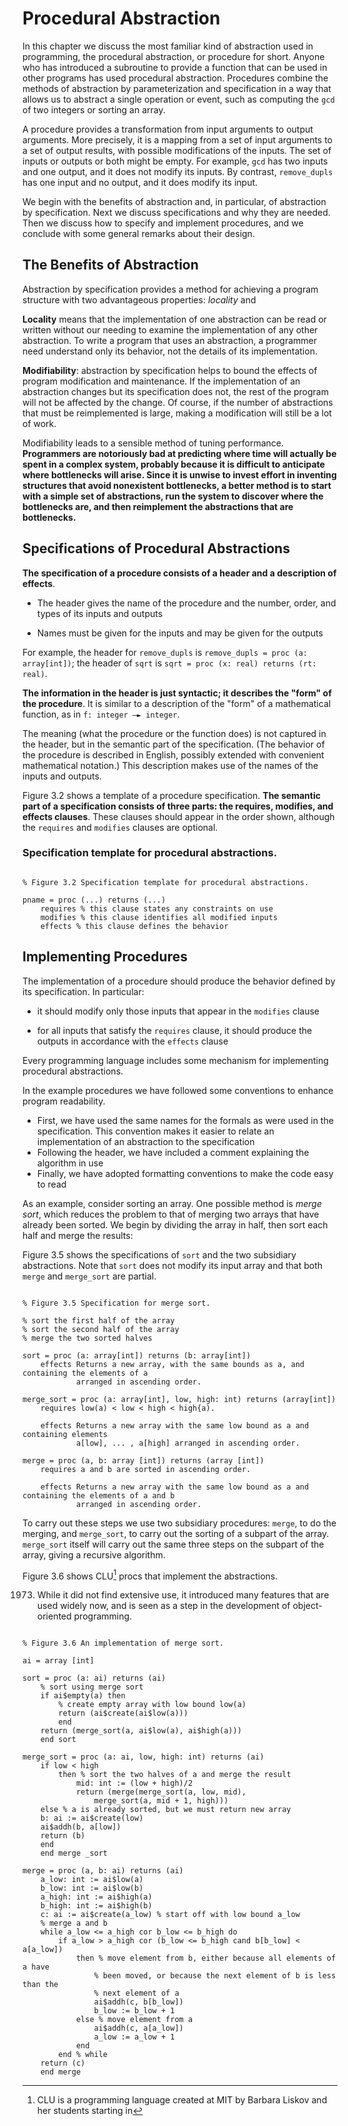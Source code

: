 # Procedural Abstraction

<!-- chapter 3 -->

In this chapter we discuss the most familiar kind of abstraction used in programming, the procedural
abstraction, or procedure for short. Anyone who has introduced a subroutine to provide a function
that can be used in other programs has used procedural abstraction. Procedures combine the methods
of abstraction by parameterization and specification in a way that allows us to abstract a single
operation or event, such as computing the `gcd` of two integers or sorting an array.

A procedure provides a transformation from input arguments to output arguments. More precisely, it
is a mapping from a set of input arguments to a set of output results, with possible modifications
of the inputs. The set of inputs or outputs or both might be empty. For example, `gcd` has two
inputs and one output, and it does not modify its inputs. By contrast, `remove_dupls` has one input
and no output, and it does modify its input.

We begin with the benefits of abstraction and, in particular, of abstraction by specification. Next
we discuss specifications and why they are needed. Then we discuss how to specify and implement
procedures, and we conclude with some general remarks about their design.

## The Benefits of Abstraction

<!-- section 3.1 -->

Abstraction by specification provides a method for achieving a program
structure with two advantageous properties: *locality* and 

**Locality** means that the implementation of one abstraction can be read or written without our
needing to examine the implementation of any other abstraction. To write a program that uses an
abstraction, a programmer need understand only its behavior, not the details of its
implementation.

<!-- Locality is beneficial both when a program is being written and later when someone wants to understand it or reason about its behavior. Because of locality, different abstractions that make up a program can be implemented by people working independently. One person can implement an abstraction that uses another abstraction being implemented by someone else. As long as both people agree on what the used abstraction is, they can work independently and still produce programs that work together properly. Also ... -->

**Modifiability**: abstraction by specification helps to bound the effects of program modification
and maintenance. If the implementation of an abstraction changes but its specification does not, the
rest of the program will not be affected by the change. Of course, if the number of abstractions
that must be reimplemented is large, making a modification will still be a lot of work. 

<!-- As will be discussed later, the workload can be reduced by identifying potential modifications while designing the program and then trying to limit their effects to a small number of abstractions. For example, if the effects of machine dependencies can be limited to just a few modules, the result will be software that can be transported readily to another machine. -->

Modifiability leads to a sensible method of tuning performance. **Programmers are notoriously bad at
predicting where time will actually be spent in a complex system, probably because it is difficult
to anticipate where bottlenecks will arise. Since it is unwise to invest effort in inventing
structures that avoid nonexistent bottlenecks, a better method is to start with a simple set of
abstractions, run the system to discover where the bottlenecks are, and then reimplement the
abstractions that are bottlenecks.**

## Specifications of Procedural Abstractions

<!-- section 3.3 -->

**The specification of a procedure consists of a header and a description of effects**. 

* The header gives the name of the procedure and the number, order, and types of its inputs and
  outputs

* Names must be given for the inputs and may be given for the outputs

For example, the header for `remove_dupls` is `remove_dupls = proc (a: array[int])`; the header of
`sqrt` is `sqrt = proc (x: real) returns (rt: real)`.

**The information in the header is just syntactic; it describes the "form" of the procedure**. It is
similar to a description of the "form" of a mathematical function, as in `f: integer —► integer`. 

The meaning (what the procedure or the function does) is not captured in the header, but in the
semantic part of the specification. (The behavior of the procedure is described in English,
possibly extended with convenient mathematical notation.) This description makes use of the names
of the inputs and outputs.

Figure 3.2 shows a template of a procedure specification. **The semantic part of a specification
consists of three parts: the requires, modifies, and effects clauses**. These clauses should appear
in the order shown, although the `requires` and `modifies` clauses are optional.

### Specification template for procedural abstractions.

```CLU

% Figure 3.2 Specification template for procedural abstractions.

pname = proc (...) returns (...)
    requires % this clause states any constraints on use
    modifies % this clause identifies all modified inputs
    effects % this clause defines the behavior

```

## Implementing Procedures

<!-- section 3.4 -->

The implementation of a procedure should produce the behavior defined by its specification. In
particular:

* it should modify only those inputs that appear in the `modifies` clause

* for all inputs that satisfy the `requires` clause, it should produce the outputs in accordance
  with the `effects` clause

Every programming language includes some mechanism for implementing procedural abstractions. 
<!-- (In CLU, these abstractions are implemented by means of CLU procedures, or procs for short.) -->

<!-- Figure 3.4 shows two CLU procs that implement search; one uses linear search, while the other uses binary search. These two implementations differ in many details. -->
<!-- For example, for all but very small arrays, binary search is faster than linear search.  -->
<!-- Moreover, if x appears in a more than once, the two procs may return different indexes.  -->
<!-- Finally, if x is contained in a but a is not sorted, the proc using binary search may return high (a) +1 when the other proc finds x or vice versa (consider a = [1: 1, 7, 6, 4, 9] and x = 7, for example). -->
<!-- Nevertheless, both procs are correct realizations of the search abstraction since both provide behavior that is consistent with the specification. -->

In the example procedures we have followed some conventions to enhance program readability.

* First, we have used the same names for the formals as were used in the specification. This
  convention makes it easier to relate an implementation of an abstraction to the specification
* Following the header, we have included a comment explaining the algorithm in use
* Finally, we have adopted formatting conventions to make the code easy to read

As an example, consider sorting an array. One possible method is *merge sort*, which reduces the
problem to that of merging two arrays that have already been sorted. We begin by dividing the array
in half, then sort each half and merge the results:

Figure 3.5 shows the specifications of `sort` and the two subsidiary abstractions. Note that `sort`
does not modify its input array and that both `merge` and `merge_sort` are partial. 

```CLU

% Figure 3.5 Specification for merge sort.

% sort the first half of the array
% sort the second half of the array
% merge the two sorted halves

sort = proc (a: array[int]) returns (b: array[int])
    effects Returns a new array, with the same bounds as a, and containing the elements of a 
            arranged in ascending order.

merge_sort = proc (a: array[int], low, high: int) returns (array[int])
    requires low(a) < low < high < high{a).

    effects Returns a new array with the same low bound as a and containing elements 
            a[low], ... , a[high] arranged in ascending order.

merge = proc (a, b: array [int]) returns (array [int])
    requires a and b are sorted in ascending order.
    
    effects Returns a new array with the same low bound as a and containing the elements of a and b 
            arranged in ascending order.

```

To carry out these steps we use two subsidiary procedures: `merge`, to do the merging, and
`merge_sort`, to carry out the sorting of a subpart of the array. `merge_sort` itself will carry
out the same three steps on the subpart of the array, giving a recursive algorithm.

Figure 3.6 shows CLU[^CLU] procs that implement the abstractions.

[^CLU]: CLU is a programming language created at MIT by Barbara Liskov and her students starting in
1973. While it did not find extensive use, it introduced many features that are used widely now,
and is seen as a step in the development of object-oriented programming. 

<!-- page 65 -->

```CLU

% Figure 3.6 An implementation of merge sort.

ai = array [int]

sort = proc (a: ai) returns (ai)
    % sort using merge sort
    if ai$empty(a) then
        % create empty array with low bound low(a)
        return (ai$create(ai$low(a)))
        end
    return (merge_sort(a, ai$low(a), ai$high(a)))
    end sort

merge_sort = proc (a: ai, low, high: int) returns (ai)
    if low < high
        then % sort the two halves of a and merge the result
            mid: int := (low + high)/2
            return (merge(merge_sort(a, low, mid),
                merge_sort(a, mid + 1, high)))
    else % a is already sorted, but we must return new array
    b: ai := ai$create(low)
    ai$addh(b, a[low])
    return (b)
    end
    end merge _sort
    
merge = proc (a, b: ai) returns (ai)
    a_low: int := ai$low(a)
    b_low: int := ai$low(b)
    a_high: int := ai$high(a)
    b_high: int := ai$high(b)
    c: ai := ai$create(a_low) % start off with low bound a_low
    % merge a and b
    while a_low <= a_high cor b_low <= b_high do
        if a_low > a_high cor (b_low <= b_high cand b[b_low] < a[a_low])
            then % move element from b, either because all elements of a have
                % been moved, or because the next element of b is less than the
                % next element of a
                ai$addh(c, b[b_low])
                b_low := b_low + 1
            else % move element from a
                ai$addh(c, a[a_low])
                a_low := a_low + 1
            end
        end % while
    return (c)
    end merge

```


<!-- what's below might be beyond the scope of interest for now -->

<!-- ## More General Procedures -->

<!-- section 3.5 -->

<!-- The `sort` procedure discussed previously will work for any array of integers. If it applied to other kinds of arrays, such as arrays of characters, strings, or reals, it would be more generally useful. We can achieve this extra generality, which comes from carrying abstraction by parameterization further than we have done so far, by using data types as parameters. Types are clearly useful as parameters. Evidence for this is the fact that many built-in data types, such as arrays, records, and procedures, are parameterized by types. It is true in general that whatever is useful at the level of a programming language is probably also useful for its users, and there is no doubt that type parameters fall into this category. -->

<!-- When types are used as parameters, some parameter values may not be meaningful. For example, arrays can be sorted only if the elements belong to a type that is totally ordered. Constraints on type parameters take the form of requiring the parameter type to have certain operations that must behave in certain ways. The specification of an abstraction must state such constraints in the requires clause. -->
